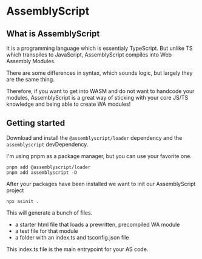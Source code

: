 # AssemblyScript

## What is AssemblyScript

It is a programming language which is essentialy TypeScript. But unlike TS which transpiles to JavaScript, AssemblyScript compiles into Web Assembly Modules.

There are some differences in syntax, which sounds logic, but largely they are the same thing.

Therefore, if you want to get into WASM and do  not want to handcode your modules, AssemblyScript is a great way of sticking with your core JS/TS knowledge and being able to create WA modules!

## Getting started

Download and install the `@assemblyscript/loader` dependency and the `assemblyscript` devDependency.

I'm using pnpm as a package manager, but you can use your favorite one.

```shell
pnpm add @assemblyscript/loader
pnpm add assemblyscript -D
```

After your packages have been installed we want to init our AssemblyScript project

```shell
npx asinit .
```

This will generate a bunch of files.
- a starter html file that loads a prewritten, precompiled WA module
- a test file for that module
- a folder with an index.ts and tsconfig.json file

This index.ts file is the main entrypoint for your AS code.
